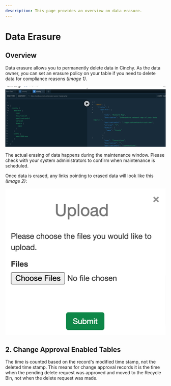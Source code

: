 ```yaml
---
description: This page provides an overview on data erasure.
---
```


# Data Erasure

## Overview

Data erasure allows you to permanently delete data in Cinchy. As the data owner, you can set an erasure policy on your table if you need to delete data for compliance reasons _(Image 1)._

![Image 1: Data Erasure](<../../../../.gitbook/assets/image (155).png>)

The actual erasing of data happens during the maintenance window. Please check with your system administrators to confirm when maintenance is scheduled.

Once data is erased, any links pointing to erased data will look like this _(Image 2)_:

![Image 2: Data Erasure](<../../../../.gitbook/assets/image (626).png>)

## 2. Change Approval Enabled Tables

The time is counted based on the record's modified time stamp, not the deleted time stamp. This means for change approval records it is the time when the pending delete request was approved and moved to the Recycle Bin, not when the delete request was made.
